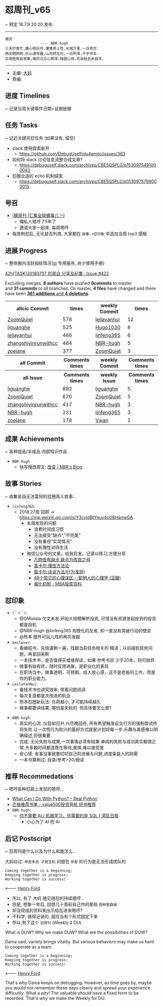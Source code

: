 # 怼周刊_v65
~ 预定 18.7.9 20:20 发布

-----------------------------------------

```
做完
                ---- NBR-hugh
三天打鱼忙,雄心昭日月,激情感上苍,长城万里,一日竞完.
两天晒网罔,灰心漫穹霾,山河烬无光,一日所滞,千岁作古.
古来胜败皆常事,唯恐沉沦心弊深.独困心烦,花自枯去水自流.
```

-----------------------------------------

- 主编: [大妈](http://du.zoomquiet.io/2014-02/ac0-zq/)
- 责编:


## 进度 Timelines
~ 记录当周关键事件日期+证据链接




## 任务 Tasks
~ 记述关键共怼任务 (如果没有, 留空)

- slack 使用探索新开
    + https://github.com/DebugUself/du4proto/issues/383
- 如何将 slack 讨论信息流整合成文章?
    + https://debuguself.slack.com/archives/CBE5Q5PLG/p1530975491000043
- 怼圈合适的 echo 机制探索
    + https://debuguself.slack.com/archives/CBE5Q5PLG/p1530975799000015

## 号召

- [|蠎周刊 |汇集全球蠎事儿 !-)](http://weekly.pychina.org/archives.html)
    + 俺私人嗯哼了5年了
    + 邀请大家一起来, 每周嗯哼
- 每周例怼后, 无论是否列席, 大家都在 `故事->怼印象` 中追加当周 top3 感触



## 进展 Progress
~ 整体圈内活跃指标情况([st](https://github.com/DebugUself/du4proto/tree/DU_tools/st) 专用服务, 尚少使用手册)

[42h[TASK]20180707 怼周会 分享及纪要 · Issue #422](https://github.com/DebugUself/du4proto/issues/422)

Excluding merges, **8 authors** have pushed **9commits** to master and **31 commits** to all branches. On master, **4 files** have changed and there have been [**361** **additions** and **4** **deletions**](https://github.com/DebugUself/du4proto/compare/master@%7B1530553937%7D...master).

<table><tr><th>allcic Commit</th><th> times</th><th>weekly Commit</th><th> times</th></tr><tr><td><a href='http://github.com/ZoomQuiet'>ZoomQuiet</a></td><td>578</td><td><a href='http://github.com/leilayanhui'>leilayanhui</a></td><td>12</td><tr><td><a href='http://github.com/liguanghe'>liguanghe</a></td><td>525</td><td><a href='http://github.com/Hugo1030'>Hugo1030</a></td><td>8</td><tr><td><a href='http://github.com/leilayanhui'>leilayanhui</a></td><td>466</td><td><a href='http://github.com/linfeng365'>linfeng365</a></td><td>6</td><tr><td><a href='http://github.com/zhangshiyinrunwithcc'>zhangshiyinrunwithcc</a></td><td>464</td><td><a href='http://github.com/NBR-hugh'>NBR-hugh</a></td><td>5</td><tr><td><a href='http://github.com/zoejane'>zoejane</a></td><td>377</td><td><a href='http://github.com/ZoomQuiet'>ZoomQuiet</a></td><td>3</td><tr><th>all Commit</th><th>Comments times</th><th>weekly Commit</th><th>Comments times</th></tr><tr><th>all Issue</th><th>Comments times</th><th>weekly Issue</th><th>Comments times</th></tr><tr><td><a href='http://github.com/liguanghe'>liguanghe</a></td><td>892</td><td><a href='http://github.com/liguanghe'>liguanghe</a></td><td>5</td><tr><td><a href='http://github.com/ZoomQuiet'>ZoomQuiet</a></td><td>670</td><td><a href='http://github.com/ZoomQuiet'>ZoomQuiet</a></td><td>5</td><tr><td><a href='http://github.com/zhangshiyinrunwithcc'>zhangshiyinrunwithcc</a></td><td>417</td><td><a href='http://github.com/NBR-hugh'>NBR-hugh</a></td><td>3</td><tr><td><a href='http://github.com/NBR-hugh'>NBR-hugh</a></td><td>231</td><td><a href='http://github.com/linfeng365'>linfeng365</a></td><td>3</td><tr><td><a href='http://github.com/zoejane'>zoejane</a></td><td>178</td><td><a href='http://github.com/Vwan'>Vwan</a></td><td>1</td></table>
    


## 成果 Achievements
~ 各种成品/半成品 内部知识作品

- `NBR-hugh`
    + 快写慢改周文: [改变 | NBR's Blog](https://nbr-hugh.github.io/2018/07/04/2018-07-04-Change/)

## 故事 Stories
~ 收集各自无法雷同的怼圈真人故事...

- `linfeng365`:
    + 2018.27周 回顾 -> https://mp.weixin.qq.com/s/Y3cvldBtYnuv4cOBHameGA
        + 本周发现的问题
            * 浪费时间成习惯
            * 无法接受"缺点","不完美"
            * 没有重视"实现情况"
            * 没有理性对待生活
        + 微信公众号的文章。给我启发。记录以练习,方便分享
            * [凡物皆有缺点 缺点为改良之母](https://mp.weixin.qq.com/s/cIxlBBabz6A0KntD2ILlow)
            * [笛卡尔:理性方法论](https://mp.weixin.qq.com/s/Ul9Z-LpeI0NaNijbLNPrSg)
            * [笛卡尔:谈谈方法(行为准则)](https://mp.weixin.qq.com/s/rZGg-1JxlTWyx7-RtLPeOA)
            * [48个常见的心理误区 --聪明人的心理学 (豆瓣)](https://mp.weixin.qq.com/s/R2Cl_g9Jpyb2fdaBKOXhGw)
            * [催化机制 - MBA智库百科](https://mp.weixin.qq.com/s/_ubm8WgpvWSjumvGLEd6hw)

## 怼印象

- `(￣▽￣)`:
    + @OMlalala 欠文未发 开始大规模解析投资, 可惜没有资源发起投资的投资都是投机
    + @NBR-hugh @linfeng365 规模化的反省, 却一直没有突破行动的壁垒
    + @熊本 圈外可玩儿性的再次发掘
- `mxclover`:
    - 看编程书，先快速刷一遍，找跟当前任务相关的 精读；以后碰到其他问题，再拿回来刷
    - 一本技术书，是否值得买或值得读，如果 参考书目 少于20本，则可放弃
    - 做事有始有终，随时反馈进展，是职业化的表现
    - 在职场当中，做事透明，可预期，给人放心感，这不是老板的工作，而是你的职业能力。
- `LeilaYanHui`:
    - 看技术书也讲究效率; 带着问题阅读
    - 每次复盘都是次改进的机会
    - 熊本怼圈新玩法. 负荷越小, 才可能持续越久
    - 做事都要讲结果, 哪怕是失败的. 但具体要怎么做?
* `NBR-hugh`:
    - 真实的心流: 仪启如日升,兴尽晚回舟, 所有希望触发自主行为的强制尝试终将失败.让一次性行为败兴的最好方式就是计划好每一步.乐趣与美感难以明确描述,但很重要.
    - 完成: 无论失败与成果,一次事情必须有结果.单纯的失败与成功其实都很正常,大多数时间都浪费在等待,畏惧,难以接受里
    - 安心感: 有事没事就要叨叨自己的进展与问题,进度条是人的刚需
    - 一本书算刷过: 目录/参考>20/细读

## 推荐 Recommedations
~ 嗯哼各种怼路上发现的嗯哼...

- [What Can I Do With Python? – Real Python](https://realpython.com/what-can-i-do-with-python/?utm_source=wanqu.co&utm_campaign=Wanqu)
- [芒格推荐书单 - value500投资导航,好书推荐](http://value500.com/book/munger.asp)
- `NBR-hugh`: 
    - [你不需要 AI / 机器学习，你需要的是 SQL | 湾区日报](https://wanqu.co/a/6692/2018-07-03-no-you-dont-need-ml.html?s=email)
        - 小心为了 AI 而 AI 

## 后记 Postscript
~ 怼周刊是什么以及为什么和能怎么...

大妈曰过: `参差多态 才是生机`
问题在 `参差` 的行为是无法形成团队的

    Coming together is a beginning; 
    Keeping together is progress; 
    Working together is success!

<--- [Henry Ford](https://www.brainyquote.com/quotes/quotes/h/henryford121997.html)

- 所以, 有了 大妈 随见随怼的持续嗯哼...
- 但是, 想象一年后, 回想几十周前自己作的那些 `图样图森破` 
- 却没现成的资料来出示给后进来嗯哼?
- 不科学, 值得记录的, 就应当有个形式固定下来
- 所以,有了这个 `怼周刊` (Weekly 4 DU)

What is DUW?
Why we make DUW?
What are the possibilities of DUW?

Dama said, variety brings vitality.
But various behaviors may make us hard to cooperate as a team.

    Coming together is a beginning; 
    Keeping together is progress; 
    Working together is success!

<--- [Henry Ford](https://www.brainyquote.com/quotes/quotes/h/henryford121997.html)

That's why Dama keeps on debugging.
However, as time goes by, maybe you would not remember these days clearly and spread your experience difficultly.
What a pity!
The valuable should have a fixed form to be recorded.
That's why we make the Weekly for DU.



